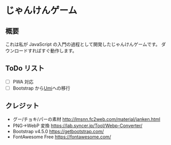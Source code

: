 # じゃんけんゲーム

## 概要

これは私が JavaScript の入門の過程として開発したじゃんけんゲームです。
ダウンロードすればすぐ動作します。

## ToDo リスト

- [ ] PWA 対応
- [ ] Bootstrap から[Umi](https://ysakasin.github.io/Umi/)への移行

## クレジット

- グー/チョキ/パーの素材 <http://lmsnn.fc2web.com/material/janken.html>
- PNG->WebP 変換 <https://lab.syncer.jp/Tool/Webp-Converter/>
- Bootstrap v4.5.0 <https://getbootstrap.com/>
- FontAwesome Free <https://fontawesome.com/>
